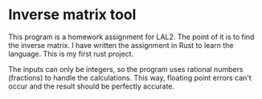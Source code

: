 # Inverse matrix tool

This program is a homework assignment for LAL2. The point of it is to find the inverse matrix.
I have written the assignment in Rust to learn the language. This is my first rust project.

The inputs can only be integers, so the program uses rational numbers (fractions) to handle the calculations.
This way, floating point errors can't occur and the result should be perfectly accurate.
